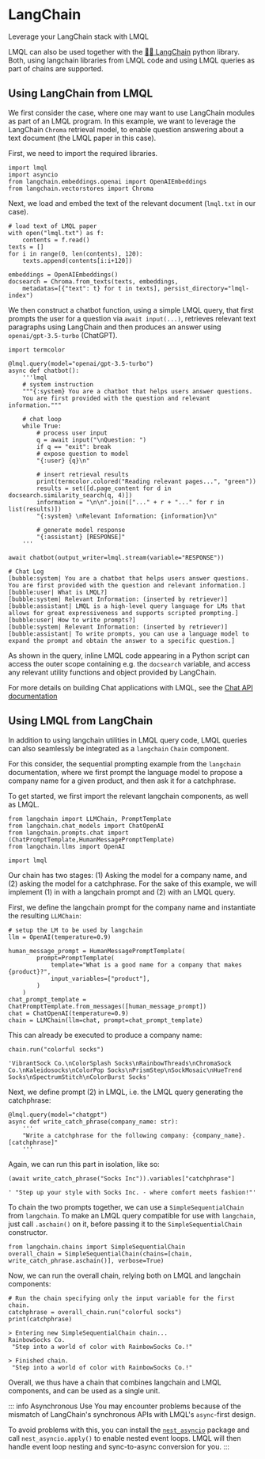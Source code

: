 # LangChain

<div class="subtitle">Leverage your LangChain stack with LMQL</div>

LMQL can also be used together with the [🦜🔗 LangChain](https://python.langchain.com/en/latest/index.html#) python library. Both, using langchain libraries from LMQL code and using LMQL queries as part of chains are supported.

## Using LangChain from LMQL

We first consider the case, where one may want to use LangChain modules as part of an LMQL program. In this example, we want to leverage the LangChain `Chroma` retrieval model, to enable question answering about a text document (the LMQL paper in this case).

First, we need to import the required libraries.

```lmql
import lmql
import asyncio
from langchain.embeddings.openai import OpenAIEmbeddings
from langchain.vectorstores import Chroma
```
Next, we load and embed the text of the relevant document (`lmql.txt` in our case).

```lmql
# load text of LMQL paper
with open("lmql.txt") as f:
    contents = f.read()
texts = []
for i in range(0, len(contents), 120):
    texts.append(contents[i:i+120])

embeddings = OpenAIEmbeddings()
docsearch = Chroma.from_texts(texts, embeddings, 
    metadatas=[{"text": t} for t in texts], persist_directory="lmql-index")
```
We then construct a chatbot function, using a simple LMQL query, that first prompts the user for a question via `await input(...)`, retrieves relevant text paragraphs using LangChain and then produces an answer using `openai/gpt-3.5-turbo` (ChatGPT).

```lmql
import termcolor

@lmql.query(model="openai/gpt-3.5-turbo")
async def chatbot():
    '''lmql
    # system instruction
    """{:system} You are a chatbot that helps users answer questions.
    You are first provided with the question and relevant information."""
    
    # chat loop
    while True:
        # process user input
        q = await input("\nQuestion: ")
        if q == "exit": break
        # expose question to model
        "{:user} {q}\n"
        
        # insert retrieval results
        print(termcolor.colored("Reading relevant pages...", "green"))
        results = set([d.page_content for d in docsearch.similarity_search(q, 4)])
        information = "\n\n".join(["..." + r + "..." for r in list(results)])
        "{:system} \nRelevant Information: {information}\n"
        
        # generate model response
        "{:assistant} [RESPONSE]"
    '''

await chatbot(output_writer=lmql.stream(variable="RESPONSE"))
```
```promptdown
# Chat Log
[bubble:system| You are a chatbot that helps users answer questions. 
You are first provided with the question and relevant information.]
[bubble:user| What is LMQL?]
[bubble:system| Relevant Information: (inserted by retriever)]
[bubble:assistant| LMQL is a high-level query language for LMs that allows for great expressiveness and supports scripted prompting.]
[bubble:user| How to write prompts?]
[bubble:system| Relevant Information: (inserted by retriever)]
[bubble:assistant| To write prompts, you can use a language model to expand the prompt and obtain the answer to a specific question.]
```

As shown in the query, inline LMQL code appearing in a Python script can access the outer scope containing e.g. the `docsearch` variable, and access any relevant utility functions and object provided by LangChain.

For more details on building Chat applications with LMQL, see the [Chat API documentation](../chat.md)

## Using LMQL from LangChain

In addition to using langchain utilities in LMQL query code, LMQL queries can also seamlessly be integrated as a `langchain` `Chain` component. 

For this consider, the sequential prompting example from the `langchain` documentation, where we first prompt the language model to propose a company name for a given product, and then ask it for a catchphrase.

To get started, we first import the relevant langchain components, as well as LMQL.

```lmql
from langchain import LLMChain, PromptTemplate
from langchain.chat_models import ChatOpenAI
from langchain.prompts.chat import (ChatPromptTemplate,HumanMessagePromptTemplate)
from langchain.llms import OpenAI

import lmql
```
Our chain has two stages: (1) Asking the model for a company name, and (2) asking the model for a catchphrase. For the sake of this example, we will implement (1) in with a langchain prompt and (2) with an LMQL query. 

First, we define the langchain prompt for the company name and instantiate the resulting `LLMChain`:

```lmql
# setup the LM to be used by langchain
llm = OpenAI(temperature=0.9)

human_message_prompt = HumanMessagePromptTemplate(
        prompt=PromptTemplate(
            template="What is a good name for a company that makes {product}?",
            input_variables=["product"],
        )
    )
chat_prompt_template = ChatPromptTemplate.from_messages([human_message_prompt])
chat = ChatOpenAI(temperature=0.9)
chain = LLMChain(llm=chat, prompt=chat_prompt_template)
```
This can already be executed to produce a company name:

```lmql
chain.run("colorful socks")
```
```result
'VibrantSock Co.\nColorSplash Socks\nRainbowThreads\nChromaSock Co.\nKaleidosocks\nColorPop Socks\nPrismStep\nSockMosaic\nHueTrend Socks\nSpectrumStitch\nColorBurst Socks'
```
Next, we define prompt (2) in LMQL, i.e. the LMQL query generating the catchphrase:

```lmql
@lmql.query(model="chatgpt")
async def write_catch_phrase(company_name: str):
    '''
    "Write a catchphrase for the following company: {company_name}. [catchphrase]"
    '''
```
Again, we can run this part in isolation, like so:

```lmql
(await write_catch_phrase("Socks Inc")).variables["catchphrase"]
```
```result
' "Step up your style with Socks Inc. - where comfort meets fashion!"'
```
To chain the two prompts together, we can use a `SimpleSequentialChain` from `langchain`. To make an LMQL query compatible for use with `langchain`, just call `.aschain()` on it, before passing it to the `SimpleSequentialChain` constructor.

```lmql
from langchain.chains import SimpleSequentialChain
overall_chain = SimpleSequentialChain(chains=[chain, write_catch_phrase.aschain()], verbose=True)
```
Now, we can run the overall chain, relying both on LMQL and langchain components:

```lmql
# Run the chain specifying only the input variable for the first chain.
catchphrase = overall_chain.run("colorful socks")
print(catchphrase) 
```
```
> Entering new SimpleSequentialChain chain...
RainbowSocks Co.
 "Step into a world of color with RainbowSocks Co.!"

> Finished chain.
 "Step into a world of color with RainbowSocks Co.!"
```

Overall, we thus have a chain that combines langchain and LMQL components, and can be used as a single unit.

::: info Asynchronous Use
You may encounter problems because of the mismatch of LangChain's synchronous APIs with LMQL's `async`-first design.

To avoid problems with this, you can install the [`nest_asyncio`](https://pypi.org/project/nest-asyncio/) package and call `nest_asyncio.apply()` to enable nested event loops. LMQL will then handle event loop nesting and sync-to-async conversion for you.
:::

